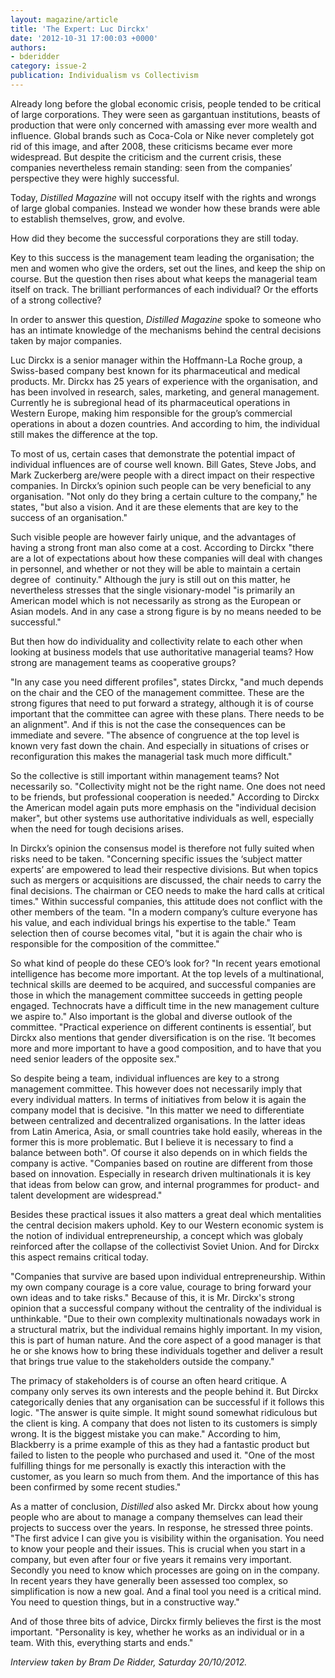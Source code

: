 ```yaml
---
layout: magazine/article
title: 'The Expert: Luc Dirckx'
date: '2012-10-31 17:00:03 +0000'
authors:
- bderidder
category: issue-2
publication: Individualism vs Collectivism
---
```


Already long before the global economic crisis, people tended to be critical of large corporations. They were seen as gargantuan institutions, beasts of production that were only concerned with amassing ever more wealth and influence. Global brands such as Coca-Cola or Nike never completely got rid of this image, and after 2008, these criticisms became ever more widespread. But despite the criticism and the current crisis, these companies nevertheless remain standing: seen from the companies’ perspective they were highly successful.

Today, *Distilled Magazine* will not occupy itself with the rights and wrongs of large global companies. Instead we wonder how these brands were able to establish themselves, grow, and evolve.

How did they become the successful corporations they are still today.

Key to this success is the management team leading the organisation; the men and women who give the orders, set out the lines, and keep the ship on course. But the question then rises about what keeps the managerial team itself on track. The brilliant performances of each individual? Or the efforts of a strong collective?

In order to answer this question, *Distilled Magazine* spoke to someone who has an intimate knowledge of the mechanisms behind the central decisions taken by major companies.

Luc Dirckx is a senior manager within the Hoffmann-La Roche group, a Swiss-based company best known for its pharmaceutical and medical products. Mr. Dirckx has 25 years of experience with the organisation, and has been involved in research, sales, marketing, and general management. Currently he is subregional head of its pharmaceutical operations in Western Europe, making him responsible for the group’s commercial operations in about a dozen countries. And according to him, the individual still makes the difference at the top.

To most of us, certain cases that demonstrate the potential impact of individual influences are of course well known. Bill Gates, Steve Jobs, and Mark Zuckerberg are/were people with a direct impact on their respective companies. In Dirckx’s opinion such people can be very beneficial to any organisation. "Not only do they bring a certain culture to the company," he states, "but also a vision. And it are these elements that are key to the success of an organisation."

Such visible people are however fairly unique, and the advantages of having a strong front man also come at a cost. According to Dirckx "there are a lot of expectations about how these companies will deal with changes in personnel, and whether or not they will be able to maintain a certain degree of  continuity." Although the jury is still out on this matter, he nevertheless stresses that the single visionary-model "is primarily an American model which is not necessarily as strong as the European or Asian models. And in any case a strong figure is by no means needed to be successful."

But then how do individuality and collectivity relate to each other when looking at business models that use authoritative managerial teams? How strong are management teams as cooperative groups?

"In any case you need different profiles", states Dirckx, "and much depends on the chair and the CEO of the management committee. These are the strong figures that need to put forward a strategy, although it is of course important that the committee can agree with these plans. There needs to be an alignment". And if this is not the case the consequences can be immediate and severe. "The absence of congruence at the top level is known very fast down the chain. And especially in situations of crises or reconfiguration this makes the managerial task much more difficult."

So the collective is still important within management teams? Not necessarily so. "Collectivity might not be the right name. One does not need to be friends, but professional cooperation is needed." According to Dirckx the American model again puts more emphasis on the "individual decision maker", but other systems use authoritative individuals as well, especially when the need for tough decisions arises.

In Dirckx’s opinion the consensus model is therefore not fully suited when risks need to be taken. "Concerning specific issues the ‘subject matter experts’ are empowered to lead their respective divisions. But when topics such as mergers or acquisitions are discussed, the chair needs to carry the final decisions. The chairman or CEO needs to make the hard calls at critical times." Within successful companies, this attitude does not conflict with the other members of the team. "In a modern company’s culture everyone has his value, and each individual brings his expertise to the table." Team selection then of course becomes vital, "but it is again the chair who is responsible for the composition of the committee."

So what kind of people do these CEO’s look for? "In recent years emotional intelligence has become more important. At the top levels of a multinational, technical skills are deemed to be acquired, and successful companies are those in which the management committee succeeds in getting people engaged. Technocrats have a difficult time in the new management culture we aspire to." Also important is the global and diverse outlook of the committee. "Practical experience on different continents is essential’, but Dirckx also mentions that gender diversification is on the rise. ‘It becomes more and more important to have a good composition, and to have that you need senior leaders of the opposite sex."

So despite being a team, individual influences are key to a strong management committee. This however does not necessarily imply that every individual matters. In terms of initiatives from below it is again the company model that is decisive. "In this matter we need to differentiate between centralized and decentralized organisations. In the latter ideas from Latin America, Asia, or small countries take hold easily, whereas in the former this is more problematic. But I believe it is necessary to find a balance between both". Of course it also depends on in which fields the company is active. "Companies based on routine are different from those based on innovation. Especially in research driven multinationals it is key that ideas from below can grow, and internal programmes for product- and talent development are widespread."

Besides these practical issues it also matters a great deal which mentalities the central decision makers uphold. Key to our Western economic system is the notion of individual entrepreneurship, a concept which was globaly reinforced after the collapse of the collectivist Soviet Union. And for Dirckx this aspect remains critical today.

"Companies that survive are based upon individual entrepreneurship. Within my own company courage is a core value, courage to bring forward your own ideas and to take risks." Because of this, it is Mr. Dirckx's strong opinion that a successful company without the centrality of the individual is unthinkable. "Due to their own complexity multinationals nowadays work in a structural matrix, but the individual remains highly important. In my vision, this is part of human nature. And the core aspect of a good manager is that he or she knows how to bring these individuals together and deliver a result that brings true value to the stakeholders outside the company."

The primacy of stakeholders is of course an often heard critique. A company only serves its own interests and the people behind it. But Dirckx categorically denies that any organisation can be successful if it follows this logic. "The answer is quite simple. It might sound somewhat ridiculous but the client is king. A company that does not listen to its customers is simply wrong. It is the biggest mistake you can make." According to him, Blackberry is a prime example of this as they had a fantastic product but failed to listen to the people who purchased and used it. "One of the most fulfilling things for me personally is exactly this interaction with the customer, as you learn so much from them. And the importance of this has been confirmed by some recent studies."

As a matter of conclusion, *Distilled* also asked Mr. Dirckx about how young people who are about to manage a company themselves can lead their projects to success over the years. In response, he stressed three points. "The first advice I can give you is visibility within the organisation. You need to know your people and their issues. This is crucial when you start in a company, but even after four or five years it remains very important. Secondly you need to know which processes are going on in the company. In recent years they have generally been assessed too complex, so simplification is now a new goal. And a final tool you need is a critical mind. You need to question things, but in a constructive way."

And of those three bits of advice, Dirckx firmly believes the first is the most important. "Personality is key, whether he works as an individual or in a team. With this, everything starts and ends."

*Interview taken by Bram De Ridder, Saturday 20/10/2012.*

